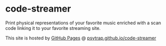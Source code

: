 # code-streamer

Print physical representations of your favorite music enriched with a scan code linking it to your favorite streaming site.

This site is hosted by [GitHub Pages](https://pages.github.com/) @ [psytrap.github.io/code-streamer](https://psytrap.github.io/code-streamer)
